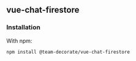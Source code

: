 
## vue-chat-firestore

### Installation

With npm:

    npm install @team-decorate/vue-chat-firestore
    
